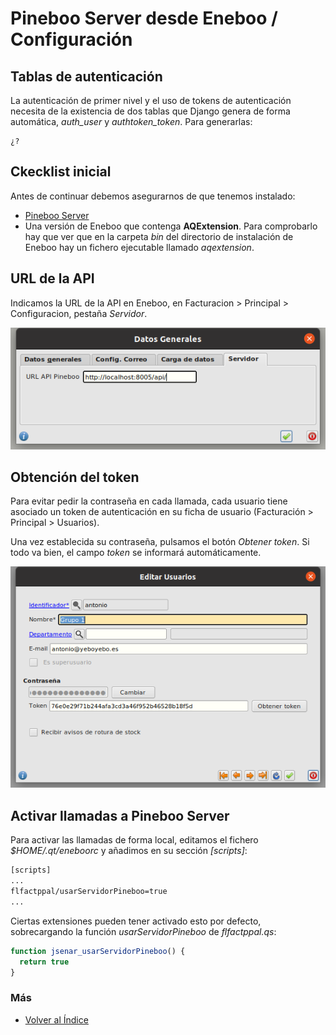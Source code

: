 # Pineboo Server desde Eneboo / Configuración

## Tablas de autenticación
La autenticación de primer nivel y el uso de tokens de autenticación necesita de la existencia de dos tablas que Django genera de forma automática, *auth_user* y *authtoken_token*. Para generarlas:
  ```console
  ¿?
  ```

## Ckecklist inicial
Antes de continuar debemos asegurarnos de que tenemos instalado:
* [Pineboo Server](../pineboo_server/instalacion.md)
* Una versión de Eneboo que contenga **AQExtension**. Para comprobarlo hay que ver que en la carpeta *bin* del directorio de instalación de Eneboo hay un fichero ejecutable llamado *aqextension*.

## URL de la API 
Indicamos la URL de la API en Eneboo, en Facturacion > Principal > Configuracion, pestaña *Servidor*.

![Formulario URL](img/url_api.png)

## Obtención del token
Para evitar pedir la contraseña en cada llamada, cada usuario tiene asociado un token de autenticación en su ficha de usuario (Facturación > Principal > Usuarios).

Una vez establecida su contraseña, pulsamos el botón *Obtener token*. Si todo va bien, el campo *token* se informará automáticamente.

![Usuarios](img/usuarios.png)

## Activar llamadas a Pineboo Server
Para activar las llamadas de forma local, editamos el fichero *$HOME/.qt/eneboorc* y añadimos en su sección *[scripts]*:
```sh
[scripts]
...
flfactppal/usarServidorPineboo=true
...
```

Ciertas extensiones pueden tener activado esto por defecto, sobrecargando la función *usarServidorPineboo* de *flfactppal.qs*:
```js
function jsenar_usarServidorPineboo() {
  return true
}
```

### Más

  * [Volver al Índice](./index.md)
